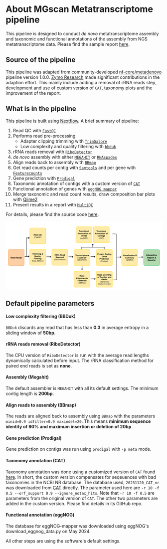 # About MGscan Metatranscriptome pipeline 
This pipeline is designed to conduct *de novo* metatranscriptome assembly and taxonomic and functional annotations of the assembly from NGS metatranscriptome data. Please find the sample report [here](https://zymo-research.github.io/pipeline-resources/reports/metatranscriptome_sample_report.html).

## Source of the pipeline
This pipeline was adapted from community-developed [nf-core/metadenovo](https://github.com/nf-core/taxprofiler) pipeline version 1.0.0. [Zymo Research](https://www.zymoresearch.com) made significant contributions in the adaption effort. This mainly include adding a removal of rRNA reads step, development and use of custom version of `CAT`, taxonomy plots and the improvement of the report.

## What is in the pipeline
This pipeline is built using [Nextflow](https://www.nextflow.io/). A brief summary of pipeline:

1. Read QC with [`FastQC`](https://www.bioinformatics.babraham.ac.uk/projects/fastqc/)
2. Performs read pre-processing
   - Adapter clipping trimming with [`TrimGalore`](https://github.com/FelixKrueger/TrimGalore)
   - Low complexity and quality filtering with [`bbduk`](https://jgi.doe.gov/data-and-tools/software-tools/bbtools/)
3. rRNA reads removal with [`RiboDetector`](https://github.com/hzi-bifo/RiboDetector)
4. *de novo* assembly with either [`MEGAHIT`](https://github.com/voutcn/megahit) or [`RNAspades`](https://cab.spbu.ru/software/rnaspades/)
5. Align reads back to assembly with [`BBmap`](https://sourceforge.net/projects/bbmap/)
6. Get read counts per contig with [`Samtools`](https://www.htslib.org/) and per gene with [`Featurecounts`](http://subread.sourceforge.net)
7. Gene prediction with [`Prodigal`](https://github.com/hyattpd/Prodigal)
8. Taxonomic annotation of contigs with a custom version of [`CAT`](https://github.com/MGXlab/CAT_pack)
9. Functional annotation of genes with [`eggNOG mapper`](https://github.com/eggnogdb/eggnog-mapper)
10. Merge taxonomic and read count results, draw composition bar plots with [Qiime2](https://qiime2.org/)
11. Present results in a report with [`MultiQC`](http://multiqc.info/)
    
For details, please find the source code [here](https://github.com/Zymo-Research/aladdin-metatranscriptome-assembly).

![Pipeline flowchart](../images/metatranscriptome/flowchart.png)

## Default pipeline parameters

#### Low complexity filtering (BBDuk)
`BBDuk` discards any read that has less than **0.3** in average entropy in a sliding window of **50bp**.

#### rRNA reads removal (RiboDetector)
The CPU version of `RiboDetector` is run with the average read lengths dynamically calculated before input. The rRNA classification method for paired end reads is set as **none**.

#### Assembly (Megahit)
The default assembler is `MEGAHIT` with all its default settings. The minimum contig length is **200bp**.

#### Align reads to assembly (BBmap)
The reads are aligned back to assembly using `BBmap` with the parameters `minid=0.9 idfilter=0.9 maxindel=20`. This means **minimum sequence identity of 90% and maximum insertion or deletion of 20bp**.

#### Gene prediction (Prodigal)
Gene prediction on contigs was run using `prodigal` with `-p meta` mode.

#### Taxonomy annotation (CAT)
Taxonomy annotation was done using a customized version of `CAT` found [here](https://github.com/MGXlab/CAT_pack). In short, the custom version compensates for seqeuences with bad taxonomies in the NCBI NR database. The database used, `20231120_CAT_nr` was downloaded from [CAT](https://github.com/MGXlab/CAT_pack) directly. The parameter used here are `-r 10 -f 0.5 --orf_support 0.9 --ignore_notax_hits`. Note that `-r 10 -f 0.5` are parameters from the original version of `CAT`. The other two parameters are added in the custom version. Please find details in its GitHub repo.

#### Functional annotation (eggNOG)
The database for eggNOG-mapper was downloaded using eggNOG's download_eggnog_data.py on May 2024.

All other steps are using the software's default settings.